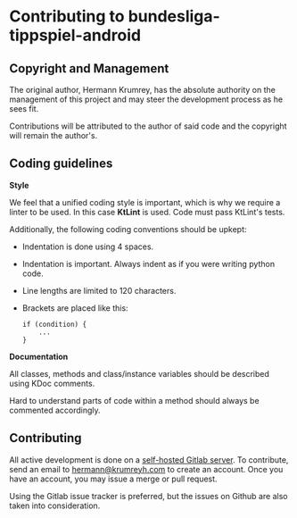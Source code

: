 # Contributing to bundesliga-tippspiel-android

## Copyright and Management

The original author, Hermann Krumrey, has the absolute authority on the management
of this project and may steer the development process as he sees fit.

Contributions will be attributed to the author of said code and the copyright will
remain the author's.

## Coding guidelines

**Style**

We feel that a unified coding style is important, which is why we require a linter to
be used. In this case **KtLint** is used. Code must pass KtLint's tests.

Additionally, the following coding conventions should be upkept:

* Indentation is done using 4 spaces.
* Indentation is important. Always indent as if you were writing python code.
* Line lengths are limited to 120 characters.
* Brackets are placed like this:

      if (condition) {
          ...
      }

**Documentation**

All classes, methods and class/instance variables should be described using KDoc comments.

Hard to understand parts of code within a method should always be commented
accordingly.

## Contributing

All active development is done on a [self-hosted Gitlab server](https://gitlab.namibsun.net).
To contribute, send an email to hermann@krumreyh.com to create an account. Once you have an
account, you may issue a merge or pull request.

Using the Gitlab issue tracker is preferred, but the issues on Github are also
taken into consideration.
